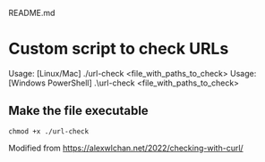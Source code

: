 README.md

# Custom script to check URLs

Usage: [Linux/Mac] ./url-check <file_with_paths_to_check>
Usage: [Windows PowerShell] .\url-check <file_with_paths_to_check>

## Make the file executable

`chmod +x ./url-check`

Modified from https://alexwlchan.net/2022/checking-with-curl/